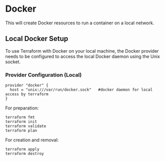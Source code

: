 # Docker
This will create Docker resources to run a container on a local network.

## Local Docker Setup

To use Terraform with Docker on your local machine, the Docker provider needs to be configured to access the local Docker daemon using the Unix socket.

### Provider Configuration (Local)
```
provider "docker" {  
  host = "unix:///var/run/docker.sock"   #docker daemon for local access by terraform
}
```

For preparation:
```
terraform fmt
terraform init
terraform validate
terraform plan
```
For creation and removal:
```
terraform apply
terraform destroy
```
